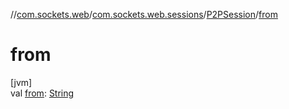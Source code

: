 //[com.sockets.web](../../../index.md)/[com.sockets.web.sessions](../index.md)/[P2PSession](index.md)/[from](from.md)

# from

[jvm]\
val [from](from.md): [String](https://kotlinlang.org/api/latest/jvm/stdlib/kotlin/-string/index.html)
